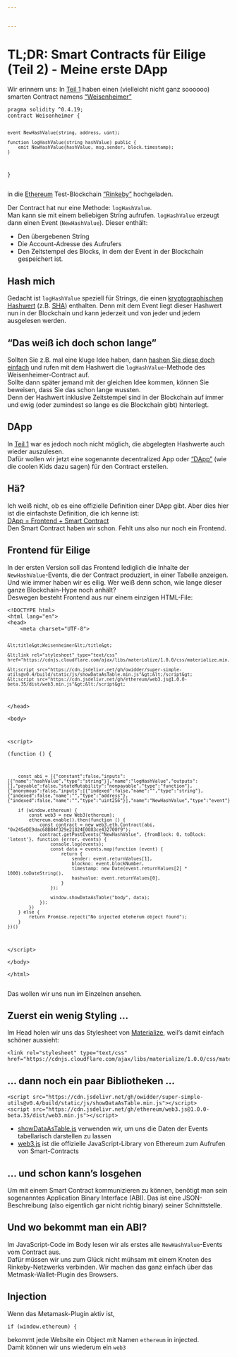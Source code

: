 ```yaml
---


---
```


<h1 id="tldr-smart-contracts-für-eilige-teil-2---meine-erste-dapp">TL;DR: Smart Contracts für Eilige (Teil 2) - Meine erste DApp</h1>
<p>Wir erinnern uns: In  <a href="https://www.iteratec.de/tech-blog/artikel/news/tldr-smart-contracts-fuer-eilige-teil-1-1/">Teil 1</a> haben einen (vielleicht nicht ganz soooooo) smarten Contract namens <a href="https://github.com/owidder/iteraBlog/blob/master/weisenheimer/contract/Weisenheimer.sol">“Weisenheimer”</a></p>
<pre><code>pragma solidity ^0.4.19;
contract Weisenheimer {

    event NewHashValue(string, address, uint);

    function logHashValue(string hashValue) public {    
	    emit NewHashValue(hashValue, msg.sender, block.timestamp);
    }
}
</code></pre>
<p>in die <a href="https://www.ethereum.org/">Ethereum</a> Test-Blockchain <a href="https://www.rinkeby.io/#stats">“Rinkeby”</a> hochgeladen.</p>
<p>Der Contract hat nur eine Methode: <code>logHashValue</code>.<br>
Man kann sie mit einem beliebigen String aufrufen. <code>logHashValue</code> erzeugt dann einen Event (<code>NewHashValue</code>). Dieser enthält:</p>
<ul>
<li>Den übergebenen String</li>
<li>Die Account-Adresse des Aufrufers</li>
<li>Den Zeitstempel des Blocks, in dem der Event in der Blockchain gespeichert ist.</li>
</ul>
<h2 id="hash-mich">Hash mich</h2>
<p>Gedacht ist <code>logHashValue</code> speziell für Strings, die einen <a href="https://simple.wikipedia.org/wiki/Cryptographic_hash_function">kryptographischen Hashwert</a> (z.B. <a href="https://en.wikipedia.org/wiki/SHA-2">SHA</a>) enthalten. Denn mit dem Event liegt dieser Hashwert nun in der Blockchain und kann jederzeit und von jeder und jedem ausgelesen werden.</p>
<h2 id="das-weiß-ich-doch-schon-lange">“Das weiß ich doch schon lange”</h2>
<p>Sollten Sie z.B. mal eine kluge Idee haben, dann <a href="https://abunchofutils.com/u/computing/sha512-hash-calculator/">hashen Sie diese doch einfach</a> und rufen mit dem Hashwert die <code>logHashValue</code>-Methode des  Weisenheimer-Contract auf.<br>
Sollte dann später jemand mit der gleichen Idee kommen, können Sie beweisen, dass Sie das schon lange wussten.<br>
Denn der Hashwert inklusive Zeitstempel sind in der Blockchain auf immer und ewig (oder zumindest so lange es die Blockchain gibt) hinterlegt.</p>
<h2 id="dapp">DApp</h2>
<p>In <a href="https://www.iteratec.de/tech-blog/artikel/news/tldr-smart-contracts-fuer-eilige-teil-1-1/">Teil 1</a> war es jedoch noch nicht möglich, die abgelegten Hashwerte auch wieder auszulesen.<br>
Dafür wollen wir jetzt eine sogenannte decentralized App oder <a href="https://www.stateofthedapps.com/">“DApp”</a> (wie die coolen Kids dazu sagen) für den Contract erstellen.</p>
<h2 id="hä">Hä?</h2>
<p>Ich weiß nicht, ob es eine offizielle Definition einer DApp gibt. Aber dies hier ist die einfachste Definition, die ich kenne ist:<br>
<a href="https://ethereum.stackexchange.com/questions/383/what-is-a-dapp">DApp = Frontend + Smart Contract</a><br>
Den Smart Contract haben wir schon. Fehlt uns also nur noch ein Frontend.</p>
<h2 id="frontend-für-eilige">Frontend für Eilige</h2>
<p>In der ersten Version soll das Frontend lediglich die Inhalte der <code>NewHashValue</code>-Events, die der Contract produziert, in einer Tabelle anzeigen.<br>
Und wie immer haben wir es eilig. Wer weiß denn schon, wie lange dieser ganze Blockchain-Hype noch anhält?<br>
Deswegen besteht Frontend aus nur einem einzigen HTML-File:</p>
<pre><code>&lt;!DOCTYPE html&gt;  
&lt;html lang="en"&gt;  
&lt;head&gt;  
    &lt;meta charset="UTF-8"&gt;  
  
    &lt;title&gt;Weisenheimer&lt;/title&gt;  
  
    &lt;link rel="stylesheet" type="text/css" href="https://cdnjs.cloudflare.com/ajax/libs/materialize/1.0.0/css/materialize.min.css"&gt;  
  
    &lt;script src="https://cdn.jsdelivr.net/gh/owidder/super-simple-utils@v0.4/build/static/js/showDataAsTable.min.js"&gt;&lt;/script&gt;  
    &lt;script src="https://cdn.jsdelivr.net/gh/ethereum/web3.js@1.0.0-beta.35/dist/web3.min.js"&gt;&lt;/script&gt;  
  
&lt;/head&gt;  
&lt;body&gt;  
  
&lt;script&gt;  
    (function () {  
  
        const abi = [{"constant":false,"inputs":[{"name":"hashValue","type":"string"}],"name":"logHashValue","outputs":[],"payable":false,"stateMutability":"nonpayable","type":"function"},{"anonymous":false,"inputs":[{"indexed":false,"name":"","type":"string"},{"indexed":false,"name":"","type":"address"},{"indexed":false,"name":"","type":"uint256"}],"name":"NewHashValue","type":"event"}];  
  
        if (window.ethereum) {  
            const web3 = new Web3(ethereum);  
            ethereum.enable().then(function () {  
                const contract = new web3.eth.Contract(abi, "0x245eDE9dac68B84f329e21024E0083ce432700f9");  
                contract.getPastEvents("NewHashValue", {fromBlock: 0, toBlock: 'latest'}, function (error, events) {  
                    console.log(events);  
                    const data = events.map(function (event) {  
                        return {  
                            sender: event.returnValues[1],  
                            blockno: event.blockNumber,  
                            timestamp: new Date(event.returnValues[2] * 1000).toDateString(),  
                            hashvalue: event.returnValues[0],  
                        }  
                    });  
  
                    window.showDataAsTable("body", data);  
                });  
            })  
        } else {  
            return Promise.reject("No injected eteherum object found");  
        }  
    })()  
&lt;/script&gt;  
&lt;/body&gt;  
&lt;/html&gt;
</code></pre>
<p>Das wollen wir uns nun im Einzelnen ansehen.</p>
<h2 id="zuerst-ein-wenig-styling-...">Zuerst ein wenig Styling …</h2>
<p>Im Head holen wir uns das Stylesheet von <a href="https://materializecss.com/">Materialize</a>, weil’s damit einfach schöner aussieht:</p>
<pre><code>&lt;link rel="stylesheet" type="text/css" href="https://cdnjs.cloudflare.com/ajax/libs/materialize/1.0.0/css/materialize.min.css"&gt;
</code></pre>
<h2 id="dann-noch-ein-paar-bibliotheken-...">… dann noch ein paar Bibliotheken …</h2>
<pre><code>&lt;script src="https://cdn.jsdelivr.net/gh/owidder/super-simple-utils@v0.4/build/static/js/showDataAsTable.min.js"&gt;&lt;/script&gt;
&lt;script src="https://cdn.jsdelivr.net/gh/ethereum/web3.js@1.0.0-beta.35/dist/web3.min.js"&gt;&lt;/script&gt;  
</code></pre>
<ul>
<li><a href="https://github.com/owidder/super-simple-utils/blob/master/src/table/showDataAsTable.ts">showDataAsTable.js</a> verwenden wir, um uns die Daten der Events tabellarisch darstellen zu lassen</li>
<li><a href="https://github.com/ethereum/web3.js/">web3.js</a> ist die offizielle JavaScript-Library von Ethereum zum Aufrufen von Smart-Contracts</li>
</ul>
<h2 id="und-schon-kanns-losgehen">… und schon kann’s losgehen</h2>
<p>Um mit einem Smart Contract kommunizieren zu können, benötigt man sein sogenanntes Application Binary Interface (ABI). Das ist eine JSON-Beschreibung (also eigentlich gar nicht richtig binary) seiner Schnittstelle.</p>
<h2 id="und-wo-bekommt-man-ein-abi">Und wo bekommt man ein ABI?</h2>
<p>Im JavaScript-Code im Body lesen wir als erstes alle <code>NewHashValue</code>-Events vom Contract aus.<br>
Dafür müssen wir uns zum Glück nicht mühsam mit einem Knoten des Rinkeby-Netzwerks verbinden. Wir machen das ganz einfach über das Metmask-Wallet-Plugin des Browsers.</p>
<h2 id="injection">Injection</h2>
<p>Wenn das Metamask-Plugin aktiv ist,</p>
<pre><code>if (window.ethereum) {
</code></pre>
<p>bekommt jede Website ein Object mit Namen <code>ethereum</code> in injected.<br>
Damit können wir uns wiederum ein <code>web3</code></p>

